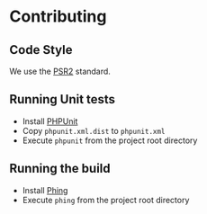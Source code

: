 # Contributing

## Code Style

We use the [PSR2](https://github.com/php-fig/fig-standards/blob/master/accepted/PSR-2-coding-style-guide.md) standard.

## Running Unit tests

- Install [PHPUnit](http://phpunit.de/manual/current/en/index.html)
- Copy `phpunit.xml.dist` to `phpunit.xml`
- Execute `phpunit` from the project root directory

## Running the build

- Install [Phing](http://www.phing.info/)
- Execute `phing` from the project root directory
